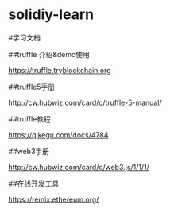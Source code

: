 # solidiy-learn

#学习文档

##truffle 介绍&demo使用

https://truffle.tryblockchain.org

##truffle5手册

http://cw.hubwiz.com/card/c/truffle-5-manual/

##truffle教程

https://qikegu.com/docs/4784

##web3手册

http://cw.hubwiz.com/card/c/web3.js/1/1/1/

##在线开发工具

https://remix.ethereum.org/
